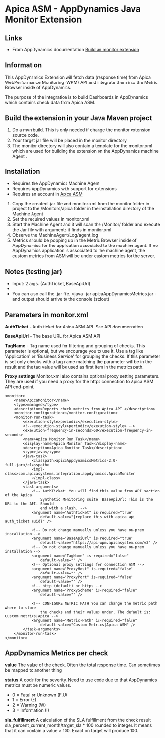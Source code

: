Apica ASM - AppDynamics Java Monitor Extension
=======================================
Links
-------------------
* From AppDynamics documentation [Build an monitor extension](https://docs.appdynamics.com/display/PRO42/Build+a+Monitoring+Extension+Using+Java)

Information
-------------------
This AppDynamics Extension will fetch data (response time) from Apica WebPerformance Monitoring (WPM) API and integrate them into the Metric Browser inside of AppDynamics. 

The purpose of the integration is to build Dashboards in AppDynamics which contains check data from Apica ASM.

## Build the extension in your Java Maven project
1. Do a mvn build. This is only needed if change the monitor extension source code. 
2. Your target jar file will be placed in the monitor directory
3. The monitor directory will also contain a template for the monitor.xml which are used for building the extension on the AppDynamics machine Agent .


Installation
-------------------
* Requires the AppDynamics Machine Agent
* Requires AppDynamics with support for extensions
* Requires an account in [Apica ASM](https://www.apica.io/)

1. Copy the created .jar file and monitor.xml from the monitor folder in project to the /Monitors/apica folder in the installation directory of the Machine Agent
2. Set the required values in monitor.xml
3. Start the Machine Agent and it will scan the /Monitor/ folder and execute the Jar file with arguments it finds in monitor.xml
4. Observe the MachineAgent/Log/agent.log
5. Metrics should be popping up in the Metric Browser inside of AppDynamics for the application associated to the machine agent. If no AppDynamics application is associated to the machine agent, the custom metrics from ASM will be under custom metrics for the server.

Notes (testing jar)
-------------------
* Input: 2 args. (AuthTicket, BaseApiUrl)
* 
* You can also call the .jar file.  >java -jar apicaAppDynamicsMetrics<version>.jar - and output should arrive to the console (stdout)

## Parameters in monitor.xml
**AuthTicket** - Auth ticket for Apica ASM API. See API documentation

**BaseApiUrl** - The base URL for Apica ASM API

**TagName** - Tag name used for filtering and grouping of checks. This parameter is optional, but we encourage you to use it. Use a tag like 'Application' or 'Business Service' for grouping the checks. If this parameter is set only checks with a tag name matching the parameter will be in the result and the tag value will be used as first item in the metrics path.

**Proxy settings**
Monitor.xml also contains optional proxy setting parameters. They are used if you need a proxy for the https connection to Apica ASM API end-point. 

``` 
<monitor>
	<name>ApicaMonitor</name>
	<type>managed</type>
	<description>Reports check metrics from Apica API </description>
	<monitor-configuration></monitor-configuration>
	<monitor-run-task>
		<execution-style>periodic</execution-style>
		<!--<execution-style>periodic</execution-style> -->
		<execution-frequency-in-seconds>60</execution-frequency-in-seconds>
		<name>Apica Monitor Run Task</name>
		<display-name>Apica Monitor Task</display-name>
		<description>Apica Monitor Task</description>
		<type>java</type>
		<java-task>
			<classpath>apicaAppdynamicsMetrics-2.0-full.jar</classpath>
			<impl-class>com.apicasystems.integration.appdynamics.ApicaMonitor
			</impl-class>
		</java-task>
		<task-arguments>
			<!-- AuthTicket: You will find this value from API section of the Apica 
				Synthetic Monitoring suite. BaseApiUrl: This is the URL to the API. Should 
				end with a slash. -->
			<argument name="AuthTicket" is-required="true"
				default-value="{replace this with apica api auth_ticket uuid}" />

			<!-- Do not change manually unless you have on-prem installation -->
			<argument name="BaseApiUrl" is-required="true"
				default-value="https://api-wpm.apicasystem.com/v3" />
			<!-- Do not change manually unless you have on-prem installation -->
			<argument name="TagName" is-required="false"
				default-value="" />
			<!-- Optional proxy settings for connection ASM -->
			<argument name="ProxyHost" is-required="false"
				default-value="" />
			<argument name="ProxyPort" is-required="false"
				default-value="" />
			<!-- http (default) or https -->
			<argument name="ProxyScheme" is-required="false"
				default-value="" />

			<!-- CONFIGURE METRIC PATH You can change the metric path where to store 
				the checks and their values under. The default is: Custom Metrics|Apica -->
			<argument name="Metric-Path" is-required="false"
				default-value="Custom Metrics|Apica ASM" />
		</task-arguments>
	</monitor-run-task>
</monitor>

```

## AppDynamics Metrics per check

**value**
The value of the check. Often the total response time. Can sometimes be mapped to another thing

**status**
A code for the severity. Need to use code due to that AppDynamics metrics must be numeric values.
* 0 = Fatal or Unknown (F,U)
* 1 = Error (E)
* 2 = Warning (W)
* 3 = Information (I)

**sla_fulfillment**
A calculation of the SLA fulfillment from the check result
sla_percent_current_month/target_sla * 100 rounded to integer. It means that it can contain a value > 100. Exact on target will produce 100.





